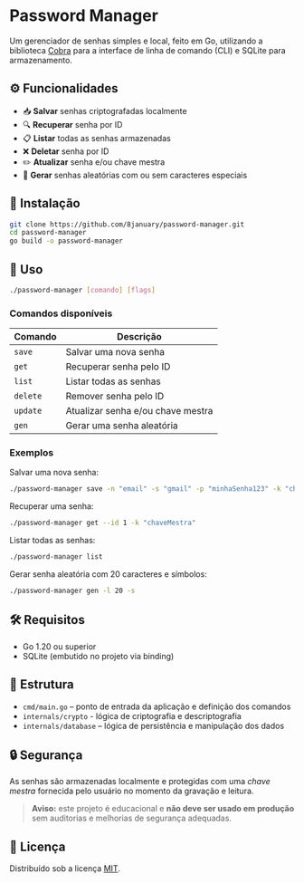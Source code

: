 # Password Manager

Um gerenciador de senhas simples e local, feito em Go, utilizando a biblioteca [Cobra](https://github.com/spf13/cobra) para a interface de linha de comando (CLI) e SQLite para armazenamento.

## ⚙️ Funcionalidades

- 📥 **Salvar** senhas criptografadas localmente  
- 🔍 **Recuperar** senha por ID  
- 📋 **Listar** todas as senhas armazenadas  
- ❌ **Deletar** senha por ID  
- ✏️ **Atualizar** senha e/ou chave mestra  
- 🔐 **Gerar** senhas aleatórias com ou sem caracteres especiais  

## 🧱 Instalação

```bash
git clone https://github.com/8january/password-manager.git
cd password-manager
go build -o password-manager
```

## 🚀 Uso

```bash
./password-manager [comando] [flags]
```

### Comandos disponíveis

| Comando     | Descrição                              |
|-------------|----------------------------------------|
| `save`      | Salvar uma nova senha                  |
| `get`       | Recuperar senha pelo ID                |
| `list`      | Listar todas as senhas                 |
| `delete`    | Remover senha pelo ID                  |
| `update`    | Atualizar senha e/ou chave mestra      |
| `gen`       | Gerar uma senha aleatória              |

### Exemplos

Salvar uma nova senha:

```bash
./password-manager save -n "email" -s "gmail" -p "minhaSenha123" -k "chaveMestra"
```

Recuperar uma senha:

```bash
./password-manager get --id 1 -k "chaveMestra"
```

Listar todas as senhas:

```bash
./password-manager list
```

Gerar senha aleatória com 20 caracteres e símbolos:

```bash
./password-manager gen -l 20 -s
```

## 🛠️ Requisitos

- Go 1.20 ou superior  
- SQLite (embutido no projeto via binding)

## 📂 Estrutura

- `cmd/main.go` – ponto de entrada da aplicação e definição dos comandos
- `internals/crypto` - lógica de criptografia e descriptografia
- `internals/database` – lógica de persistência e manipulação dos dados

## 🔒 Segurança

As senhas são armazenadas localmente e protegidas com uma *chave mestra* fornecida pelo usuário no momento da gravação e leitura.  

> **Aviso:** este projeto é educacional e **não deve ser usado em produção** sem auditorias e melhorias de segurança adequadas.

## 📄 Licença

Distribuído sob a licença [MIT](LICENSE).

